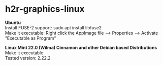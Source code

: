 # h2r-graphics-linux

<p><b>Ubuntu</b><br>
Install FUSE-2 support: sudo apt install libfuse2<br>
Make it executable: Right click the AppImage file --> Properties --> Activate "Executable as Program"<br>
<p><b>Linux Mint 22.0 (Wilma) Cinnamon and other Debian based Distributions</b><br>
Make it executable<br>
Tested version: 2.22.2</p>
